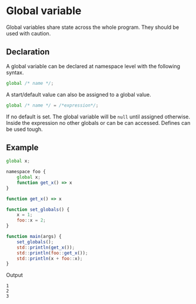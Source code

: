 # Global variable

Global variables share state across the whole program. They should be used with caution.

## Declaration

A global variable can be declared at namespace level with the following syntax.
```js 
global /* name */;
```

A start/default value can also be assigned to a global value.
```js 
global /* name */ = /*expression*/;
```

If no default is set. The global variable will be `null` until assigned otherwise. Inside the expression no other globals or can be can accessed. Defines can be used tough.

## Example

```js
global x;

namespace foo {
	global x;
	function get_x() => x
}

function get_x() => x

function set_globals() {
	x = 1;
	foo::x = 2;
}

function main(args) {
	set_globals();
	std::println(get_x());
	std::println(foo::get_x());
	std::println(x + foo::x);
}
```

Output
```
1
2
3
```